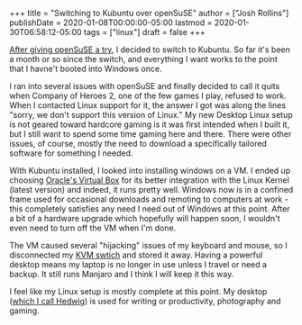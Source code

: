 +++
title = "Switching to Kubuntu over openSuSE"
author = ["Josh Rollins"]
publishDate = 2020-01-08T00:00:00-05:00
lastmod = 2020-01-30T06:58:12-05:00
tags = ["linux"]
draft = false
+++

[After giving openSuSE a try](https://joshrollinswrites.com/help-desk-head-desk/20191208/), I decided to switch to Kubuntu. So far it's been a month or so since the switch, and everything I want works to the point that I havne't booted into Windows once.

<!--more-->

I ran into several issues with openSuSE and finally decided to call it quits when Company of Heroes 2, one of the few games I play, refused to work. When I contacted Linux support for it, the answer I got was along the lines "sorry, we don't support this version of Linux." My new Desktop Linux setup is not geared toward hardcore gaming is it was first intended when I built it, but I still want to spend some time gaming here and there. There were other issues, of course, mostly the need to download a specifically tailored software for something I needed.

With Kubuntu installed, I looked into installing windows on a VM. I ended up choosing [Oracle's Virtual Box](https://www.virtualbox.org/wiki/Downloads) for its better integration with the Linux Kernel (latest version) and indeed, it runs pretty well. Windows now is in a confined frame used for occasional downloads and remoting to computers at work - this completely satisfies any need I need out of Windows at this point. After a bit of a hardware upgrade which hopefully will happen soon, I wouldn't even need to turn off the VM when I'm done.

The VM caused several "hijacking" issues of my keyboard and mouse, so I disconnected my [KVM swtich](https://joshrollinswrites.com/help-desk-head-desk/switching-to-manjaro/) and stored it away. Having a powerful desktop means my laptop is no longer in use unless I travel or need a backup. It still runs Manjaro and I think I will keep it this way.

I feel like my Linux setup is mostly complete at this point. My desktop ([which I call Hedwig](https://joshrollinswrites.com/help-desk-head-desk/20191208/)) is used for writing or productivity, photography and gaming.

<!--more-->